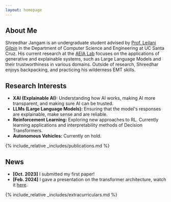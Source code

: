 ```yaml
---
layout: homepage
---
```


## About Me

Shreedhar Jangam is an undergraduate student advised by [Prof. Leilani Gilpin](https://people.ucsc.edu/~lgilpin/) in the Department of Computer Science and Engineering at UC Santa Cruz. His current research at the [AEIA Lab](https://aiea-lab.github.io/) focuses on the applications of generative and explainable systems, such as Large Language Models and their trustworthiness in various domains. Outside of research, Shreedhar enjoys backpacking, and practicing his wilderness EMT skills.

## Research Interests

- **XAI (Explainable AI):** Understanding how AI works, making AI more transparent, and making sure AI can be trusted.
- **LLMs (Large Language Models):** Ensuring that the model's responses are explainable, make sense and are reliable.
- **Reinforcement Learning:** Exploring new approaches to RL. Currently learning applications and interpretability methods of Decision Transformers.
- **Autonomous Vehicles:** Currently on hold.

{% include_relative _includes/publications.md %}

## News

- **[Oct. 2023]** I submitted my first paper!
- **[Feb. 2024]** I gave a presentation on the transformer architecture, watch it [here](https://youtu.be/eRDWBPf5kZg).

{% include_relative _includes/extracurriculars.md %}
